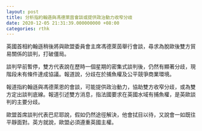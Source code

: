 ```yaml
---
layout: post
title: 分析指約翰遜與馮德萊茵會談或提供政治動力收窄分歧
date: 2020-12-05 21:31:39.000000000 +08:00
categories: rthk
---
```


英國首相約翰遜稍後將與歐盟委員會主席馮德萊茵舉行會談，尋求為脫歐後雙方貿易關係的談判，打破僵局。

談判早前暫停，雙方代表說在歷時一個星期的密集式談判後，仍然有顯著分歧，現階段未有條件達成協議。報道說，分歧在於捕魚權及公平競爭商業環境。

報道指約翰遜與馮德萊恩的會談，可能提供政治動力，協助雙方收窄分歧，或為雙方定出談判底線。報道引述雙方消息，指法國要求在英國水域有捕魚權，是英歐談判的主要分歧。

歐盟首席談判代表巴尼耶說，假如仍然途徑解決，他會拭目以待，又說會一如既往平靜面對。英方就說，歐盟必須遵重英國主權。
